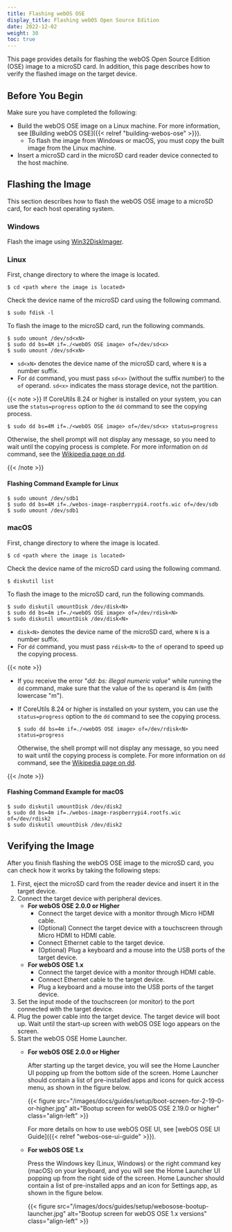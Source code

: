 ```yaml
---
title: Flashing webOS OSE
display_title: Flashing webOS Open Source Edition
date: 2022-12-02
weight: 30
toc: true
---
```


This page provides details for flashing the webOS Open Source Edition (OSE) image to a microSD card. In addition, this page describes how to verify the flashed image on the target device.

## Before You Begin

Make sure you have completed the following:

* Build the webOS OSE image on a Linux machine. For more information, see [Building webOS OSE]({{< relref "building-webos-ose" >}}).
    * To flash the image from Windows or macOS, you must copy the built image from the Linux machine.
* Insert a microSD card in the microSD card reader device connected to the host machine.

## Flashing the Image

This section describes how to flash the webOS OSE image to a microSD card, for each host operating system.

### Windows

Flash the image using [Win32DiskImager](https://sourceforge.net/projects/win32diskimager/).

### Linux

First, change directory to where the image is located.

```shell
$ cd <path where the image is located>
```

Check the device name of the microSD card using the following command.

```shell
$ sudo fdisk -l
```

To flash the image to the microSD card, run the following commands.

```shell
$ sudo umount /dev/sd<xN>
$ sudo dd bs=4M if=./<webOS OSE image> of=/dev/sd<x>
$ sudo umount /dev/sd<xN>
```

* `sd<xN>` denotes the device name of the microSD card, where `N` is a number suffix.
* For `dd` command, you must pass `sd<x>` (without the suffix number) to the `of` operand. `sd<x>` indicates the mass storage device, not the partition.

{{< note >}}
If CoreUtils 8.24 or higher is installed on your system, you can use the `status=progress` option to the `dd` command to see the copying process.

```shell
$ sudo dd bs=4M if=./<webOS OSE image> of=/dev/sd<x> status=progress
```

Otherwise, the shell prompt will not display any message, so you need to wait until the copying process is complete. For more information on `dd` command, see the [Wikipedia page on dd](https://en.wikipedia.org/wiki/Dd_(Unix)).

{{< /note >}}

#### Flashing Command Example for Linux

```shell
$ sudo umount /dev/sdb1
$ sudo dd bs=4M if=./webos-image-raspberrypi4.rootfs.wic of=/dev/sdb
$ sudo umount /dev/sdb1
```

### macOS

First, change directory to where the image is located.

```shell
$ cd <path where the image is located>
```

Check the device name of the microSD card using the following command.

```shell
$ diskutil list
```

To flash the image to the microSD card, run the following commands.

```shell
$ sudo diskutil umountDisk /dev/disk<N>
$ sudo dd bs=4m if=./<webOS OSE image> of=/dev/rdisk<N>
$ sudo diskutil umountDisk /dev/disk<N>
```

* `disk<N>` denotes the device name of the microSD card, where `N` is a number suffix.
* For `dd` command, you must pass `rdisk<N>` to the `of` operand to speed up the copying process.

{{< note >}}
* If you receive the error "*dd: bs: illegal numeric value*" while running the `dd` command, make sure that the value of the `bs` operand is 4m (with lowercase "m").
* If CoreUtils 8.24 or higher is installed on your system, you can use the `status=progress` option to the `dd` command to see the copying process.

    ```shell
    $ sudo dd bs=4m if=./<webOS OSE image> of=/dev/rdisk<N> status=progress
    ```

    Otherwise, the shell prompt will not display any message, so you need to wait until the copying process is complete. For more information on `dd` command, see the [Wikipedia page on dd](https://en.wikipedia.org/wiki/Dd_(Unix)).

{{< /note >}}

#### Flashing Command Example for macOS

```shell
$ sudo diskutil umountDisk /dev/disk2
$ sudo dd bs=4m if=./webos-image-raspberrypi4.rootfs.wic of=/dev/rdisk2
$ sudo diskutil umountDisk /dev/disk2
```

## Verifying the Image

After you finish flashing the webOS OSE image to the microSD card, you can check how it works by taking the following steps:

1. First, eject the microSD card from the reader device and insert it in the target device.
2. Connect the target device with peripheral devices.
    * **For webOS OSE 2.0.0 or Higher**
        * Connect the target device with a monitor through Micro HDMI cable.
        * (Optional) Connect the target device with a touchscreen through Micro HDMI to HDMI cable.
        * Connect Ethernet cable to the target device.
        * (Optional) Plug a keyboard and a mouse into the USB ports of the target device.
    * **For webOS OSE 1.x**
        * Connect the target device with a monitor through HDMI cable.
        * Connect Ethernet cable to the target device.
        * Plug a keyboard and a mouse into the USB ports of the target device.
3. Set the input mode of the touchscreen (or monitor) to the port connected with the target device.
4. Plug the power cable into the target device. The target device will boot up. Wait until the start-up screen with webOS OSE logo appears on the screen.
5. Start the webOS OSE Home Launcher.
    * **For webOS OSE 2.0.0 or Higher**

        After starting up the target device, you will see the Home Launcher UI popping up from the bottom side of the screen. Home Launcher should contain a list of pre-installed apps and icons for quick access menu, as shown in the figure below.

        {{< figure src="/images/docs/guides/setup/boot-screen-for-2-19-0-or-higher.jpg" alt="Bootup screen for webOS OSE 2.19.0 or higher" class="align-left" >}}

        For more details on how to use webOS OSE UI, see [webOS OSE UI Guide]({{< relref "webos-ose-ui-guide" >}}).

    * **For webOS OSE 1.x**

        Press the Windows key (Linux, Windows) or the right command key (macOS) on your keyboard, and you will see the Home Launcher UI popping up from the right side of the screen. Home Launcher should contain a list of pre-installed apps and an icon for Settings app, as shown in the figure below.

        {{< figure src="/images/docs/guides/setup/webosose-bootup-launcher.jpg" alt="Bootup screen for webOS OSE 1.x versions" class="align-left" >}}
